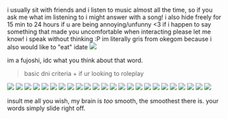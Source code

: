 i usually sit with friends and i listen to music almost all the time, so if you ask me what im listening to i might answer with a song! i also hide freely for 15 min to 24 hours if u are being annoying/unfunny <3 if i happen to say something that made you uncomfortable when interacting please let me know! i speak without thinking :P im literally gris from okegom because i also would like to "eat" idate ![](https://64.media.tumblr.com/3e03eddc0281f173a6553698f623ca8b/97c71d0bd943328d-49/s75x75_c1/9f4c9954a2ce55a67d4045e702e0268c3bbacd97.gifv)

im a fujoshi, idc what you think about that word.

> basic dni criteria + if ur looking to roleplay

![](https://64.media.tumblr.com/ccdd87e409941f430051817b011b621e/94152cface8e71f3-e1/s100x200/4fc42c12d8ce70271b7c2ca5ad467e4c1c57ae44.gifv)
![](https://64.media.tumblr.com/f1b71ab10944440c2371610e39598b06/3cc1544b214896ab-b4/s100x200/e6415418ed943d60b6c9bedfe6ef87c3f409369b.pnj)
![](https://64.media.tumblr.com/2307f918e1505bf12607effe6529646a/9179719dc9ff61a7-ca/s100x200/90e642023af5d86086ee9511f01b748c2e3ab536.gifv)
![](https://64.media.tumblr.com/dbea788cc9ca0f53c592cc4d429e82a2/a3ea198efbd28389-e8/s100x200/d247cebe729dc4abd59470aecf0f524d2aa2c2a4.pnj)
![](https://64.media.tumblr.com/cb25fe3288f028dd0489fc64463c56ef/3d346fea3a4ecdaa-39/s100x200/f99663a3e727d55342331eda58dfc21bddf2066b.gifv)
![](https://64.media.tumblr.com/9245a15dad34f3b6bd5179908407ec73/e16d9c3fd8438e13-af/s100x200/ccf910778204ed13b524dc4db741a009fb08e47c.jpg)
![](https://64.media.tumblr.com/902e845c704505e5acf9e285cf677106/ccb3ddc5250b8fb9-cc/s100x200/d1b351236f576830ca7e3243fad938ce39a168df.pnj)
![](https://64.media.tumblr.com/47a5fc614632081531d79575e74c871a/a26cf9685fd5e26c-56/s100x200/020cb4ad8a63aee18e3d53ed977ead8b5f78b7a0.pnj)
![](https://64.media.tumblr.com/33040e38bb0d60d7ab6e1e664560b2a7/d511c7faddc57de9-fe/s100x200/74947d75b9ac351eb8dce26e6dd0a9be70ae185b.gifv)
![](https://autism.crd.co/assets/images/gallery05/8b60c391.png?v=a2781ae8)
![](https://autism.crd.co/assets/images/gallery05/69c38c38.gif?v=a2781ae8)
![](https://images-wixmp-ed30a86b8c4ca887773594c2.wixmp.com/f/f86748d8-589a-4484-927f-eca9b21e439c/ddrru7y-a29ad33a-be03-46e5-9447-064a64fa1d7e.png?token=eyJ0eXAiOiJKV1QiLCJhbGciOiJIUzI1NiJ9.eyJzdWIiOiJ1cm46YXBwOjdlMGQxODg5ODIyNjQzNzNhNWYwZDQxNWVhMGQyNmUwIiwiaXNzIjoidXJuOmFwcDo3ZTBkMTg4OTgyMjY0MzczYTVmMGQ0MTVlYTBkMjZlMCIsIm9iaiI6W1t7InBhdGgiOiJcL2ZcL2Y4Njc0OGQ4LTU4OWEtNDQ4NC05MjdmLWVjYTliMjFlNDM5Y1wvZGRycnU3eS1hMjlhZDMzYS1iZTAzLTQ2ZTUtOTQ0Ny0wNjRhNjRmYTFkN2UucG5nIn1dXSwiYXVkIjpbInVybjpzZXJ2aWNlOmZpbGUuZG93bmxvYWQiXX0.dRj-2Hkvq1fnw0Xg3zXpocItITy9APWocErnDU7r2ZM)
![](https://64.media.tumblr.com/3a79136a93f5e01fad0e3dbe30893d5f/1a875d710482dba1-97/s100x200/458e7821cd93303be0d24d2929710804e1ead941.pnj)
![](https://64.media.tumblr.com/90ebedb6ecb0340940f0e8a19f386971/11991265bf6769a9-0e/s100x200/622da145c345e4b98fcf6fb4251d80ad8a1b666f.gifv)
![](https://64.media.tumblr.com/22258458cfb8a1cbc9fd7f4a5c5a3b66/b3d83bbf44993478-68/s100x200/aa41b25ce6d25e34c7be0a91d2443b9afc765c38.gifv)
![](https://64.media.tumblr.com/f061ea9c12ba98151bf3c59f82bc3bcb/b3d83bbf44993478-ee/s100x200/75e66e1bbd9405f2f51bd709ceaf86b56f0aaaa4.gifv)
![](https://64.media.tumblr.com/cec3ba26aac916aa4b04653fde592a82/11991265bf6769a9-6f/s100x200/f640b6671d89d18ee3b4e9c4ec6fe264c4a3e79c.gifv)
![](https://64.media.tumblr.com/d200cdb0882ae2918e80f07ed2c020c6/62e81ddceab68145-42/s100x200/0179ff44ddbf88c46403cca87a86c332259e6c93.pnj)
![](https://64.media.tumblr.com/c85fed5bf59dbdd21d2b1a26bafbe8c8/62e81ddceab68145-2b/s100x200/71c23e5c5a27465d9c2f9164bdf0365b13e557f8.gifv)
![](https://64.media.tumblr.com/c6ba30ca701f966c3a5c86fcd9842306/4ceb5fc214845161-49/s100x200/3dcbb9ae2fbca671cf4a7f81093cbe48b4830475.gifv)
![](https://64.media.tumblr.com/93999031b3c76e9c5b978faf6cc3f5b7/b6671499bfdc6d69-07/s100x200/55e54bbfed59043e596a18d002a51822c97fcbde.gifv)
![](https://64.media.tumblr.com/d409434c573e976a259d530ad2b7314b/87937eae939ecf7d-e7/s250x400/dc3f8834016c00190a4e99f75d4721f66205b039.gifv)
![](https://64.media.tumblr.com/dd8819522e5cfe8b7db8836f4fe53ac4/94152cface8e71f3-6b/s100x200/1f2420ba30694cec0386552579e05fcba53888a3.gifv)
![](https://github.com/toxicyuri/toxicyuri/assets/145829240/8284a827-dcf2-4892-a29a-37184476fe18)

insult me all you wish, my brain is _too_ smooth, the smoothest there is. your words simply slide right off.
